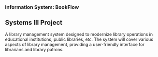 ### Information System: BookFlow
## Systems III Project


A library management system designed to modernize library operations in educational institutions, public libraries, etc. 
The system will cover various aspects of library management, providing a user-friendly interface for librarians and library patrons.
